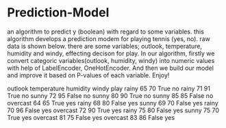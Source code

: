 # Prediction-Model
an algorithm to predict y (boolean) with regard to some variables.
this algorithm develops a prediction modem for playing tennis (yes, no).
raw data is shown below. there are some variables; outlook, temperature, humidity and windy, effecting decison for play.
In our algorithm, firstly we convert categoric variables(outlook, humidity, windy) into numeric values with help of LabelEncoder, OneHotEncoder.
And then we build our model and improve it based on P-values of each variable. Enjoy!

outlook	temperature	humidity	windy	play
rainy	65	70	True	no
rainy	71	91	True	no
sunny	72	95	False	no
sunny	80	90	True	no
sunny	85	85	False	no
overcast	64	65	True	yes
rainy	68	80	False	yes
sunny	69	70	False	yes
rainy	70	96	False	yes
overcast	72	90	True	yes
rainy	75	80	False	yes
sunny	75	70	True	yes
overcast	81	75	False	yes
overcast	83	86	False	yes
